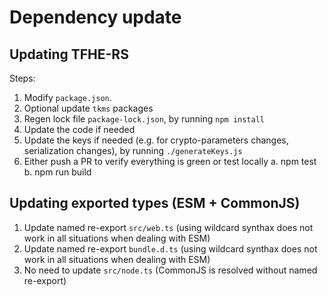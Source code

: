 # Dependency update

## Updating TFHE-RS

Steps:

1. Modify `package.json`.
2. Optional update `tkms` packages
3. Regen lock file `package-lock.json`, by running `npm install`
4. Update the code if needed
5. Update the keys if needed (e.g. for crypto-parameters changes, serialization changes), by running `./generateKeys.js`
6. Either push a PR to verify everything is green or test locally
   a. npm test
   b. npm run build

## Updating exported types (ESM + CommonJS)

1. Update named re-export `src/web.ts` (using wildcard synthax does not work in all situations when dealing with ESM)
2. Update named re-export `bundle.d.ts` (using wildcard synthax does not work in all situations when dealing with ESM)
3. No need to update `src/node.ts` (CommonJS is resolved without named re-export)
